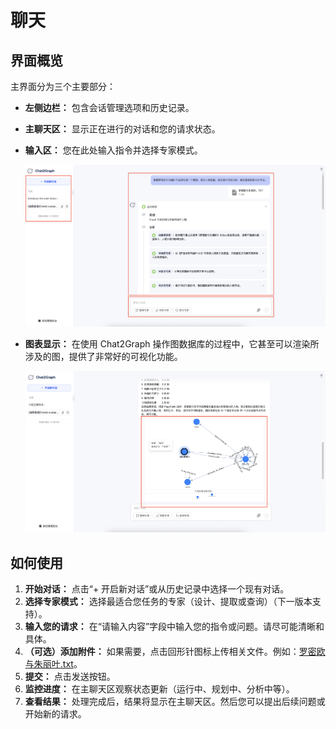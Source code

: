 # 聊天

## 界面概览

主界面分为三个主要部分：

* **左侧边栏：** 包含会话管理选项和历史记录。
* **主聊天区：** 显示正在进行的对话和您的请求状态。
* **输入区：** 您在此处输入指令并选择专家模式。

    ![alt text](../img/chat-layout-2.png)

* **图表显示：** 在使用 Chat2Graph 操作图数据库的过程中，它甚至可以渲染所涉及的图，提供了非常好的可视化功能。

    ![alt text](../img/chat-layout-3.png)

## 如何使用

1. **开始对话：** 点击“+ 开启新对话”或从历史记录中选择一个现有对话。
2. **选择专家模式：** 选择最适合您任务的专家（设计、提取或查询）（下一版本支持）。
3. **输入您的请求：** 在“请输入内容”字段中输入您的指令或问题。请尽可能清晰和具体。
4. **（可选）添加附件：** 如果需要，点击回形针图标上传相关文件。例如：[罗密欧与朱丽叶.txt][file]。
5. **提交：** 点击发送按钮。
6. **监控进度：** 在主聊天区观察状态更新（运行中、规划中、分析中等）。
7. **查看结果：** 处理完成后，结果将显示在主聊天区。然后您可以提出后续问题或开始新的请求。

[file]:../test/罗密欧与朱丽叶.txt
